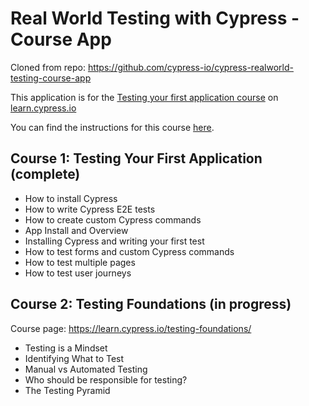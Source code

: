 # Real World Testing with Cypress - Course App

Cloned from repo: https://github.com/cypress-io/cypress-realworld-testing-course-app

This application is for the [Testing your first application course](https://learn.cypress.io/testing-your-first-application) on [learn.cypress.io](https://learn.cypress.io/)

You can find the instructions for this course [here](https://learn.cypress.io/testing-your-first-application/course-app).

## Course 1: Testing Your First Application (complete)

- How to install Cypress
- How to write Cypress E2E tests
- How to create custom Cypress commands
- App Install and Overview
- Installing Cypress and writing your first test
- How to test forms and custom Cypress commands
- How to test multiple pages
- How to test user journeys

## Course 2: Testing Foundations (in progress)

Course page: https://learn.cypress.io/testing-foundations/

- Testing is a Mindset
- Identifying What to Test
- Manual vs Automated Testing
- Who should be responsible for testing?
- The Testing Pyramid
